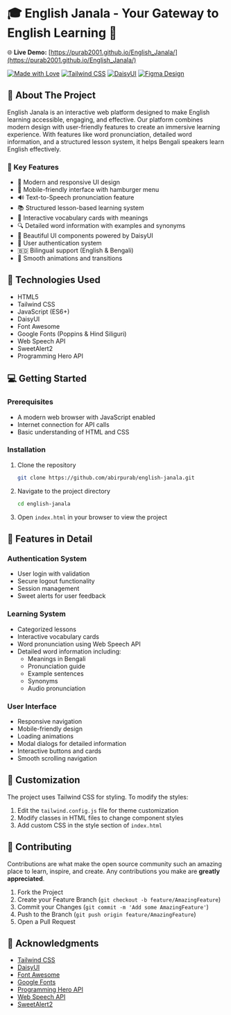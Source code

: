 # 🎓 English Janala - Your Gateway to English Learning 🌟

🌐 **Live Demo:** [https://purab2001.github.io/English_Janala/](https://purab2001.github.io/English_Janala/)

[![Made with Love](https://img.shields.io/badge/Made%20with-❤️-red.svg)](https://github.com/abirpurab/english-janala)
[![Tailwind CSS](https://img.shields.io/badge/Tailwind%20CSS-38B2AC?style=flat&logo=tailwind-css&logoColor=white)](https://tailwindcss.com/)
[![DaisyUI](https://img.shields.io/badge/DaisyUI-5A0EF8?style=flat&logo=daisyui&logoColor=white)](https://daisyui.com/)
[![Figma Design](https://img.shields.io/badge/Figma-F24E1E?style=flat&logo=figma&logoColor=white)](https://www.figma.com/design/av5VTWIEzejyv5XoDDpPtA/English-Janala?node-id=0-1&p=f&t=NQXDtWUioq3Dp4Bg-0)

## 📖 About The Project

English Janala is an interactive web platform designed to make English learning accessible, engaging, and effective. Our platform combines modern design with user-friendly features to create an immersive learning experience. With features like word pronunciation, detailed word information, and a structured lesson system, it helps Bengali speakers learn English effectively.

### 🎯 Key Features

- 🎨 Modern and responsive UI design
- 📱 Mobile-friendly interface with hamburger menu
- 🔊 Text-to-Speech pronunciation feature
- 📚 Structured lesson-based learning system
- 🎯 Interactive vocabulary cards with meanings
- 🔍 Detailed word information with examples and synonyms
- 🌈 Beautiful UI components powered by DaisyUI
- 🔐 User authentication system
- 🇧🇩 Bilingual support (English & Bengali)
- 💫 Smooth animations and transitions

## 🚀 Technologies Used

- HTML5
- Tailwind CSS
- JavaScript (ES6+)
- DaisyUI
- Font Awesome
- Google Fonts (Poppins & Hind Siliguri)
- Web Speech API
- SweetAlert2
- Programming Hero API

## 💻 Getting Started

### Prerequisites

- A modern web browser with JavaScript enabled
- Internet connection for API calls
- Basic understanding of HTML and CSS

### Installation

1. Clone the repository

   ```sh
   git clone https://github.com/abirpurab/english-janala.git
   ```

2. Navigate to the project directory

   ```sh
   cd english-janala
   ```

3. Open `index.html` in your browser to view the project

## 🎯 Features in Detail

### Authentication System

- User login with validation
- Secure logout functionality
- Session management
- Sweet alerts for user feedback

### Learning System

- Categorized lessons
- Interactive vocabulary cards
- Word pronunciation using Web Speech API
- Detailed word information including:
  - Meanings in Bengali
  - Pronunciation guide
  - Example sentences
  - Synonyms
  - Audio pronunciation

### User Interface

- Responsive navigation
- Mobile-friendly design
- Loading animations
- Modal dialogs for detailed information
- Interactive buttons and cards
- Smooth scrolling navigation

## 🎨 Customization

The project uses Tailwind CSS for styling. To modify the styles:

1. Edit the `tailwind.config.js` file for theme customization
2. Modify classes in HTML files to change component styles
3. Add custom CSS in the style section of `index.html`

## 📝 Contributing

Contributions are what make the open source community such an amazing place to learn, inspire, and create. Any contributions you make are **greatly appreciated**.

1. Fork the Project
2. Create your Feature Branch (`git checkout -b feature/AmazingFeature`)
3. Commit your Changes (`git commit -m 'Add some AmazingFeature'`)
4. Push to the Branch (`git push origin feature/AmazingFeature`)
5. Open a Pull Request

## 🙏 Acknowledgments

- [Tailwind CSS](https://tailwindcss.com/)
- [DaisyUI](https://daisyui.com/)
- [Font Awesome](https://fontawesome.com/)
- [Google Fonts](https://fonts.google.com/)
- [Programming Hero API](https://openapi.programming-hero.com/)
- [Web Speech API](https://developer.mozilla.org/en-US/docs/Web/API/Web_Speech_API)
- [SweetAlert2](https://sweetalert2.github.io/)

